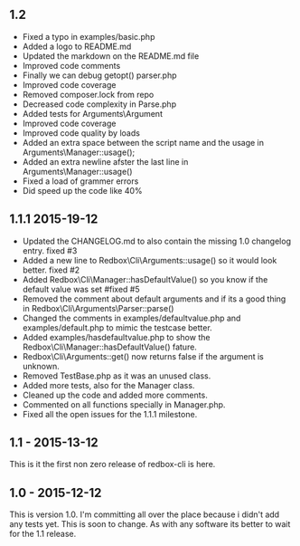 ## 1.2

* Fixed a typo in examples/basic.php
* Added a logo to README.md
* Updated the markdown on the README.md file
* Improved code comments
* Finally we can debug getopt() parser.php
* Improved code coverage
* Removed composer.lock from repo
* Decreased code complexity in Parse.php
* Added tests for Arguments\Argument
* Improved code coverage
* Improved code quality by loads
* Added an extra space between the script name and the usage in Arguments\Manager::usage();
* Added an extra newline afster the last line in Arguments\Manager::usage()
* Fixed a load of grammer errors
* Did speed up the code like 40%

## 1.1.1 2015-19-12

* Updated the CHANGELOG.md to also contain the missing 1.0 changelog entry. fixed #3
* Added a new line to Redbox\Cli\Arguments::usage() so it would look better. fixed #2 
* Added Redbox\Cli\Manager::hasDefaultValue() so you know if the default value was set #fixed #5
* Removed the comment about default arguments and if its a good thing in Redbox\Cli\Arguments\Parser::parse()
* Changed the comments in examples/defaultvalue.php and examples/default.php to mimic the testcase better.
* Added examples/hasdefaultvalue.php to show the Redbox\Cli\Manager::hasDefaultValue() fature.
* Redbox\Cli\Arguments::get() now returns false if the argument is unknown.
* Removed TestBase.php as it was an unused class.
* Added more tests, also for the Manager class.
* Cleaned up the code and added more comments.
* Commented on all functions specially in Manager.php.
* Fixed all the open issues for the 1.1.1 milestone.

## 1.1 - 2015-13-12 

This is it the first non zero release of redbox-cli is here.

## 1.0 - 2015-12-12

This is version 1.0. I'm committing all over the place because i didn't add any tests yet. This is soon to change.
As with any software its better to wait for the 1.1 release.

  